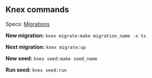 ## Knex commands

Specs: [Migrations](https://knexjs.org/#Migrations-CLI)

**New migration:** `knex migrate:make migration_name -x ts`

**Next migration:** `knex migrate:up`

**New seed:** `knex seed:make seed_name`

**Run seed:** `knex seed:run`